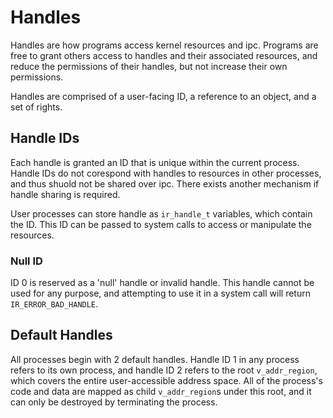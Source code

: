 # Handles

Handles are how programs access kernel resources and ipc. Programs are free to grant others access to handles and their associated resources, and reduce the permissions of their handles, but not increase their own permissions.

Handles are comprised of a user-facing ID, a reference to an object, and a set of rights.

## Handle IDs

Each handle is granted an ID that is unique within the current process. Handle IDs do not corespond with handles to resources in other processes, and thus shuold not be shared over ipc. There exists another mechanism if handle sharing is required.

User processes can store handle as `ir_handle_t` variables, which contain the ID. This ID can be passed to system calls to access or manipulate the resources.

### Null ID

ID 0 is reserved as a 'null' handle or invalid handle. This handle cannot be used for any purpose, and attempting to use it in a system call will return `IR_ERROR_BAD_HANDLE`.

## Default Handles

All processes begin with 2 default handles. Handle ID 1 in any process refers to its own process, and handle ID 2 refers to the root `v_addr_region`, which covers the entire user-accessible address space. All of the process's code and data are mapped as child `v_addr_region`s under this root, and it can only be destroyed by terminating the process.
